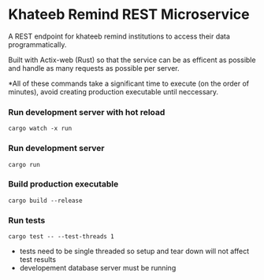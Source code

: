 # Khateeb Remind REST Microservice

A REST endpoint for khateeb remind institutions to access their data programmatically.

Built with Actix-web (Rust) so that the service can be as efficent as possible and handle as many requests as possible per server.

*All of these commands take a significant time to execute (on the order of minutes), avoid creating production executable until neccessary.

### Run development server with hot reload
```
cargo watch -x run
```

### Run development server
```
cargo run
```

### Build production executable
```
cargo build --release
```

### Run tests
```
cargo test -- --test-threads 1
```
* tests need to be single threaded so setup and tear down will not affect test results
* developement database server must be running